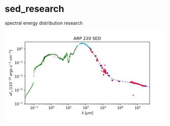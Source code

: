 # sed_research
spectral energy distribution research

![alt text](https://github.com/cpvargas/sed_research/blob/master/ARP_220_SED.png)
